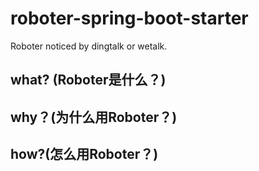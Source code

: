 # roboter-spring-boot-starter
Roboter noticed by dingtalk or  wetalk.

## what? (Roboter是什么？)

## why？(为什么用Roboter？)

## how?(怎么用Roboter？)
